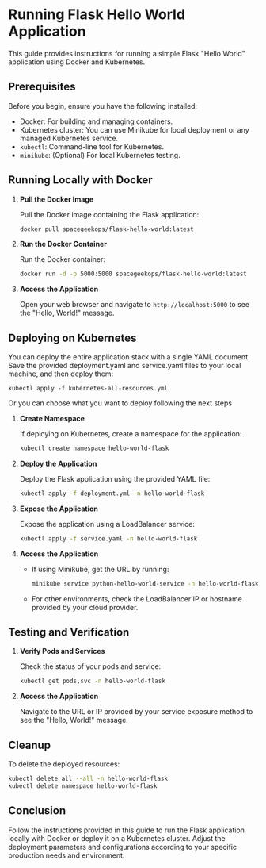 
# Running Flask Hello World Application

This guide provides instructions for running a simple Flask "Hello World" application using Docker and Kubernetes.

## Prerequisites

Before you begin, ensure you have the following installed:

- Docker: For building and managing containers.
- Kubernetes cluster: You can use Minikube for local deployment or any managed Kubernetes service.
- `kubectl`: Command-line tool for Kubernetes.
- `minikube`: (Optional) For local Kubernetes testing.

## Running Locally with Docker

1. **Pull the Docker Image**

   Pull the Docker image containing the Flask application:

   ```bash
   docker pull spacegeekops/flask-hello-world:latest
   ```

2. **Run the Docker Container**

   Run the Docker container:

   ```bash
   docker run -d -p 5000:5000 spacegeekops/flask-hello-world:latest
   ```

3. **Access the Application**

   Open your web browser and navigate to `http://localhost:5000` to see the "Hello, World!" message.

## Deploying on Kubernetes

You can deploy the entire application stack with a single YAML document. Save the provided deployment.yaml and service.yaml files to your local machine, and then deploy them:

    kubectl apply -f kubernetes-all-resources.yml

Or you can choose what you want to deploy following the next steps 

1. **Create Namespace**

   If deploying on Kubernetes, create a namespace for the application:

   ```bash
   kubectl create namespace hello-world-flask
   ```

2. **Deploy the Application**

   Deploy the Flask application using the provided YAML file:

   ```bash
   kubectl apply -f deployment.yml -n hello-world-flask
   ```

3. **Expose the Application**

   Expose the application using a LoadBalancer service:

   ```bash
   kubectl apply -f service.yaml -n hello-world-flask
   ```

4. **Access the Application**

   - If using Minikube, get the URL by running:
     ```bash
     minikube service python-hello-world-service -n hello-world-flask
     ```

   - For other environments, check the LoadBalancer IP or hostname provided by your cloud provider.

## Testing and Verification

1. **Verify Pods and Services**

   Check the status of your pods and service:

   ```bash
   kubectl get pods,svc -n hello-world-flask
   ```

2. **Access the Application**

   Navigate to the URL or IP provided by your service exposure method to see the "Hello, World!" message.

## Cleanup

To delete the deployed resources:

```bash
kubectl delete all --all -n hello-world-flask
kubectl delete namespace hello-world-flask
```

## Conclusion

Follow the instructions provided in this guide to run the Flask application locally with Docker or deploy it on a Kubernetes cluster. Adjust the deployment parameters and configurations according to your specific production needs and environment.
